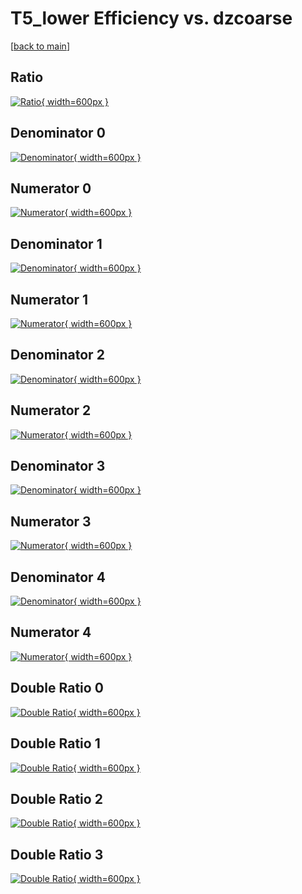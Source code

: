 # T5_lower Efficiency vs. dzcoarse

[[back to main](./)]



## Ratio

[![Ratio](../mtv/var/T5_lower_vtr_11_-1_eff_dzcoarse.png){ width=600px }](../mtv/var/T5_lower_vtr_11_-1_eff_dzcoarse.pdf)

## Denominator 0

[![Denominator](../mtv/den/T5_lower_vtr_11_-1_eff_dzcoarse_den0.png){ width=600px }](../mtv/den/T5_lower_vtr_11_-1_eff_dzcoarse_den0.pdf)

## Numerator 0

[![Numerator](../mtv/num/T5_lower_vtr_11_-1_eff_dzcoarse_num0.png){ width=600px }](../mtv/num/T5_lower_vtr_11_-1_eff_dzcoarse_num0.pdf)

## Denominator 1

[![Denominator](../mtv/den/T5_lower_vtr_11_-1_eff_dzcoarse_den1.png){ width=600px }](../mtv/den/T5_lower_vtr_11_-1_eff_dzcoarse_den1.pdf)

## Numerator 1

[![Numerator](../mtv/num/T5_lower_vtr_11_-1_eff_dzcoarse_num1.png){ width=600px }](../mtv/num/T5_lower_vtr_11_-1_eff_dzcoarse_num1.pdf)

## Denominator 2

[![Denominator](../mtv/den/T5_lower_vtr_11_-1_eff_dzcoarse_den2.png){ width=600px }](../mtv/den/T5_lower_vtr_11_-1_eff_dzcoarse_den2.pdf)

## Numerator 2

[![Numerator](../mtv/num/T5_lower_vtr_11_-1_eff_dzcoarse_num2.png){ width=600px }](../mtv/num/T5_lower_vtr_11_-1_eff_dzcoarse_num2.pdf)

## Denominator 3

[![Denominator](../mtv/den/T5_lower_vtr_11_-1_eff_dzcoarse_den3.png){ width=600px }](../mtv/den/T5_lower_vtr_11_-1_eff_dzcoarse_den3.pdf)

## Numerator 3

[![Numerator](../mtv/num/T5_lower_vtr_11_-1_eff_dzcoarse_num3.png){ width=600px }](../mtv/num/T5_lower_vtr_11_-1_eff_dzcoarse_num3.pdf)

## Denominator 4

[![Denominator](../mtv/den/T5_lower_vtr_11_-1_eff_dzcoarse_den4.png){ width=600px }](../mtv/den/T5_lower_vtr_11_-1_eff_dzcoarse_den4.pdf)

## Numerator 4

[![Numerator](../mtv/num/T5_lower_vtr_11_-1_eff_dzcoarse_num4.png){ width=600px }](../mtv/num/T5_lower_vtr_11_-1_eff_dzcoarse_num4.pdf)

## Double Ratio 0

[![Double Ratio](../mtv/ratio/T5_lower_vtr_11_-1_eff_dzcoarse_ratio0.png){ width=600px }](../mtv/ratio/T5_lower_vtr_11_-1_eff_dzcoarse_ratio0.pdf)

## Double Ratio 1

[![Double Ratio](../mtv/ratio/T5_lower_vtr_11_-1_eff_dzcoarse_ratio1.png){ width=600px }](../mtv/ratio/T5_lower_vtr_11_-1_eff_dzcoarse_ratio1.pdf)

## Double Ratio 2

[![Double Ratio](../mtv/ratio/T5_lower_vtr_11_-1_eff_dzcoarse_ratio2.png){ width=600px }](../mtv/ratio/T5_lower_vtr_11_-1_eff_dzcoarse_ratio2.pdf)

## Double Ratio 3

[![Double Ratio](../mtv/ratio/T5_lower_vtr_11_-1_eff_dzcoarse_ratio3.png){ width=600px }](../mtv/ratio/T5_lower_vtr_11_-1_eff_dzcoarse_ratio3.pdf)

